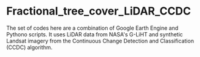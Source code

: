 # Fractional_tree_cover_LiDAR_CCDC
The set of codes here are a combination of Google Earth Engine and Pythono scripts. It uses LiDAR data from NASA's G-LiHT and synthetic Landsat imagery from the Continuous Change Detection and Classification (CCDC) algorithm.  
